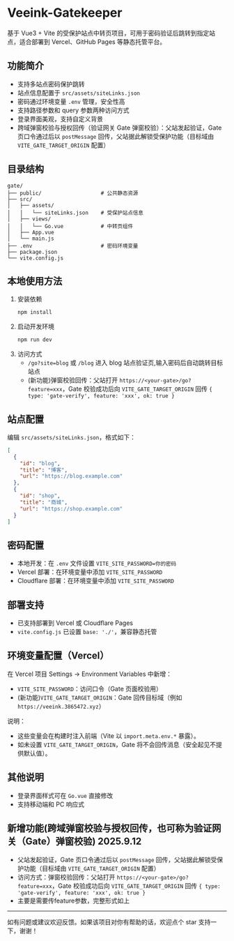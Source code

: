 # Veeink-Gatekeeper

基于 Vue3 + Vite 的受保护站点中转页项目，可用于密码验证后跳转到指定站点，适合部署到 Vercel、GitHub Pages 等静态托管平台。

## 功能简介
- 支持多站点密码保护跳转
- 站点信息配置于 `src/assets/siteLinks.json`
- 密码通过环境变量 `.env` 管理，安全性高
- 支持路径参数和 query 参数两种访问方式
- 登录界面美观，支持自定义背景
- 跨域弹窗校验与授权回传（验证网关 Gate 弹窗校验）：父站发起验证，Gate 页口令通过后以 `postMessage` 回传，父站据此解锁受保护功能（目标域由 `VITE_GATE_TARGET_ORIGIN` 配置）

## 目录结构
```
gate/
├── public/                   # 公共静态资源
├── src/
│   ├── assets/
│   │   └── siteLinks.json    # 受保护站点信息
│   ├── views/
│   │   └── Go.vue            # 中转页组件
│   ├── App.vue
│   └── main.js
├── .env                      # 密码环境变量
├── package.json
└── vite.config.js
```

## 本地使用方法
1. 安装依赖
   ```bash
   npm install
   ```
2. 启动开发环境
   ```bash
   npm run dev
   ```
3. 访问方式
   - `/go?site=blog` 或 `/blog` 进入 blog 站点验证页,输入密码后自动跳转目标站点
   - (新功能)弹窗校验回传：父站打开 `https://<your-gate>/go?feature=xxx`，Gate 校验成功后向 `VITE_GATE_TARGET_ORIGIN` 回传 `{ type: 'gate-verify', feature: 'xxx', ok: true }`

## 站点配置
编辑 `src/assets/siteLinks.json`，格式如下：
```json
[
  {
    "id": "blog",
    "title": "博客",
    "url": "https://blog.example.com"
  },
  {
    "id": "shop",
    "title": "商城",
    "url": "https://shop.example.com"
  }
]
```

## 密码配置
- 本地开发：在 `.env` 文件设置 `VITE_SITE_PASSWORD=你的密码`
- Vercel 部署：在环境变量中添加 `VITE_SITE_PASSWORD`
- Cloudflare 部署：在环境变量中添加 `VITE_SITE_PASSWORD`

## 部署支持
- 已支持部署到 Vercel 或 Cloudflare Pages
- `vite.config.js` 已设置 `base: './'`，兼容静态托管

## 环境变量配置（Vercel）

在 Vercel 项目 Settings → Environment Variables 中新增：

- `VITE_SITE_PASSWORD`：访问口令（Gate 页面校验用）
- (新功能)`VITE_GATE_TARGET_ORIGIN`：Gate 回传目标域（例如 `https://veeink.3865472.xyz`）

说明：

- 这些变量会在构建时注入前端（Vite 以 `import.meta.env.*` 暴露）。
- 如未设置 `VITE_GATE_TARGET_ORIGIN`，Gate 将不会回传消息（安全起见不提供默认值）。

## 其他说明
- 登录界面样式可在 `Go.vue` 直接修改
- 支持移动端和 PC 响应式

## 新增功能(跨域弹窗校验与授权回传，也可称为验证网关（Gate）弹窗校验) 2025.9.12
- 父站发起验证，Gate 页口令通过后以 `postMessage` 回传，父站据此解锁受保护功能（目标域由 `VITE_GATE_TARGET_ORIGIN` 配置）
- 访问方式：弹窗校验回传：父站打开 `https://<your-gate>/go?feature=xxx`，Gate 校验成功后向 `VITE_GATE_TARGET_ORIGIN` 回传 `{ type: 'gate-verify', feature: 'xxx', ok: true }`
- 主要是需要传feature参数，完整形式如上

---
如有问题或建议欢迎反馈。如果该项目对你有帮助的话，欢迎点个 star 支持一下，谢谢！
